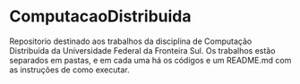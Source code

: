 # ComputacaoDistribuida
Repositorio destinado aos trabalhos da disciplina de Computação Distribuída da Universidade Federal da Fronteira Sul.
Os trabalhos estão separados em pastas, e em cada uma há os códigos e um README.md com as instruções de como executar.
